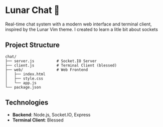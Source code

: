 # Lunar Chat 🌙

Real-time chat system with a modern web interface and terminal client, inspired by the Lunar Vim theme.
I created to learn a litle bit about sockets

## Project Structure

```
chat/
├── server.js          # Socket.IO Server
├── client.js          # Terminal Client (blessed)
├── web/               # Web Frontend
│   ├── index.html
│   ├── style.css
│   └── app.js
└── package.json
```

## Technologies

- **Backend**: Node.js, Socket.IO, Express
- **Terminal Client**: Blessed


